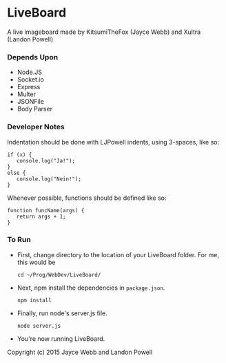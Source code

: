 # LiveBoard
A live imageboard made by KitsumiTheFox (Jayce Webb) and Xultra (Landon Powell)

### Depends Upon
* Node.JS
* Socket.io
* Express
* Multer
* JSONFile
* Body Parser

### Developer Notes

Indentation should be done with LJPowell indents, using 3-spaces, like so:
```
if (x) {
   console.log("Ja!");
}
else {
   console.log("Nein!");
}
```

Whenever possible, functions should be defined like so:
```
function funcName(args) {
   return args + 1;
}
```

### To Run
* First, change directory to the location of your LiveBoard folder. For me, this would be


   `cd ~/Prog/WebDev/LiveBoard/`


* Next, npm install the dependencies in `package.json`.


   `npm install`
  

* Finally, run node's server.js file.  


   `node server.js`


* You're now running LiveBoard. 

Copyright (c) 2015 Jayce Webb and Landon Powell